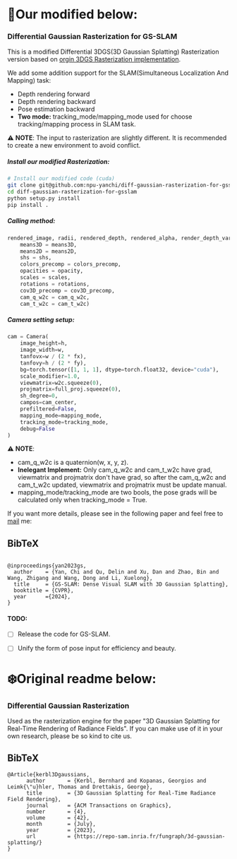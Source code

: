 # :tada:Our modified below:

### Differential Gaussian Rasterization for GS-SLAM

This is a modified Differential 3DGS(3D Gaussian Splatting) Rasterization version based on [orgin 3DGS Rasterization implementation](https://github.com/graphdeco-inria/diff-gaussian-rasterization/tree/59f5f77e3ddbac3ed9db93ec2cfe99ed6c5d121d).

We add some addition support for the SLAM(Simultaneous Localization And Mapping) task:

- Depth rendering forward
- Depth rendering backward
- Pose estimation backward
- **Two mode:** tracking_mode/mapping_mode used for choose tracking/mapping process in SLAM task.

:warning: **NOTE**: The  input to rasterization are slightly different. It is recommended to create a new environment to avoid conflict.

##### Install our modified Rasterization:

```bash
# Install our modified code (cuda)
git clone git@github.com:npu-yanchi/diff-gaussian-rasterization-for-gsslam.git
cd diff-gaussian-rasterization-for-gsslam
python setup.py install
pip install .
```

##### Calling method:

```python
rendered_image, radii, rendered_depth, rendered_alpha, render_depth_var = rasterizer(
    means3D = means3D,
    means2D = means2D,
    shs = shs,
    colors_precomp = colors_precomp,
    opacities = opacity,
    scales = scales,
    rotations = rotations,
    cov3D_precomp = cov3D_precomp,
    cam_q_w2c = cam_q_w2c,
    cam_t_w2c = cam_t_w2c)
```

##### Camera setting setup:

```python
cam = Camera(
    image_height=h,
    image_width=w,
    tanfovx=w / (2 * fx),
    tanfovy=h / (2 * fy),
    bg=torch.tensor([1, 1, 1], dtype=torch.float32, device="cuda"),
    scale_modifier=1.0,
    viewmatrix=w2c.squeeze(0),
    projmatrix=full_proj.squeeze(0),
    sh_degree=0,
    campos=cam_center,
    prefiltered=False,
    mapping_mode=mapping_mode,
    tracking_mode=tracking_mode,
    debug=False
)
```

:warning: **NOTE**:

- cam_q_w2c is a quaternion(w, x, y, z).
- **Inelegant Implement:** Only cam_q_w2c and cam_t_w2c have grad, viewmatrix and projmatrix don't have grad, so after the cam_q_w2c and cam_t_w2c updated, viewmatrix and projmatrix must be update manual.
- mapping_mode/tracking_mode are two bools, the pose grads will be calculated only when tracking_mode = True.

If you want more details, please see in the following paper and feel free to [mail](mailto:yan_chi@sjtu.edu.cn) me:

<section class="section" id="BibTeX">
  <div class="container is-max-desktop content">
    <h2 class="title">BibTeX</h5>
    <pre><code>
@inproceedings{yan2023gs,
  author    = {Yan, Chi and Qu, Delin and Xu, Dan and Zhao, Bin and Wang, Zhigang and Wang, Dong and Li, Xuelong},
  title     = {GS-SLAM: Dense Visual SLAM with 3D Gaussian Splatting},
  booktitle = {CVPR},
  year      ={2024},
}
</code></pre>
  </div>
</section>

#### TODO:

<!-- - [] Camera-ready for GS-SLAM. -->
- [ ] Release the code for GS-SLAM.
- [ ] Unify the form of pose input for efficiency and beauty.


# :snowflake:Original readme below:

### Differential Gaussian Rasterization

Used as the rasterization engine for the paper "3D Gaussian Splatting for Real-Time Rendering of Radiance Fields". If you can make use of it in your own research, please be so kind to cite us.

<section class="section" id="BibTeX">
  <div class="container is-max-desktop content">
    <h2 class="title">BibTeX</h5>
    <pre><code>@Article{kerbl3Dgaussians,
      author       = {Kerbl, Bernhard and Kopanas, Georgios and Leimk{\"u}hler, Thomas and Drettakis, George},
      title        = {3D Gaussian Splatting for Real-Time Radiance Field Rendering},
      journal      = {ACM Transactions on Graphics},
      number       = {4},
      volume       = {42},
      month        = {July},
      year         = {2023},
      url          = {https://repo-sam.inria.fr/fungraph/3d-gaussian-splatting/}
}</code></pre>
  </div>
</section>